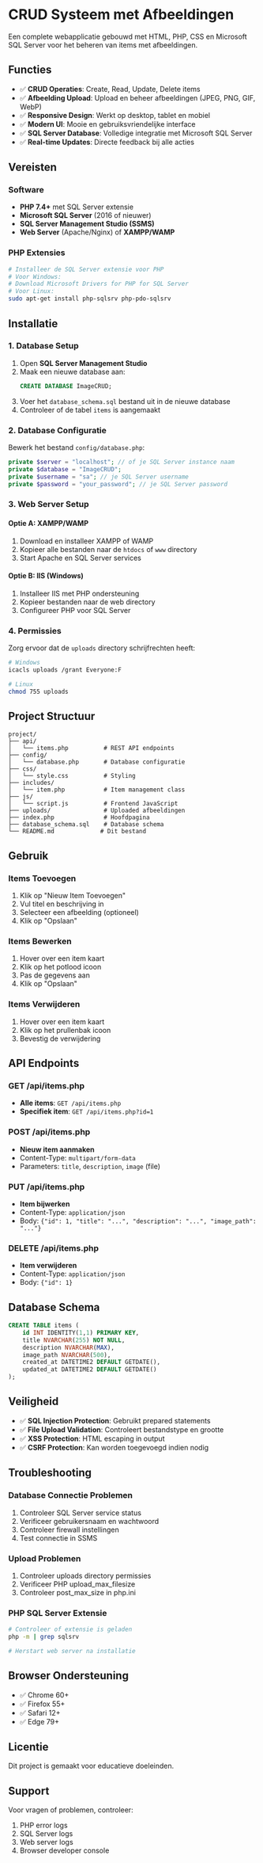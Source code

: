 # CRUD Systeem met Afbeeldingen

Een complete webapplicatie gebouwd met HTML, PHP, CSS en Microsoft SQL Server voor het beheren van items met afbeeldingen.

## Functies

- ✅ **CRUD Operaties**: Create, Read, Update, Delete items
- ✅ **Afbeelding Upload**: Upload en beheer afbeeldingen (JPEG, PNG, GIF, WebP)
- ✅ **Responsive Design**: Werkt op desktop, tablet en mobiel
- ✅ **Modern UI**: Mooie en gebruiksvriendelijke interface
- ✅ **SQL Server Database**: Volledige integratie met Microsoft SQL Server
- ✅ **Real-time Updates**: Directe feedback bij alle acties

## Vereisten

### Software
- **PHP 7.4+** met SQL Server extensie
- **Microsoft SQL Server** (2016 of nieuwer)
- **SQL Server Management Studio (SSMS)**
- **Web Server** (Apache/Nginx) of **XAMPP/WAMP**

### PHP Extensies
```bash
# Installeer de SQL Server extensie voor PHP
# Voor Windows:
# Download Microsoft Drivers for PHP for SQL Server
# Voor Linux:
sudo apt-get install php-sqlsrv php-pdo-sqlsrv
```

## Installatie

### 1. Database Setup

1. Open **SQL Server Management Studio**
2. Maak een nieuwe database aan:
   ```sql
   CREATE DATABASE ImageCRUD;
   ```
3. Voer het `database_schema.sql` bestand uit in de nieuwe database
4. Controleer of de tabel `items` is aangemaakt

### 2. Database Configuratie

Bewerk het bestand `config/database.php`:

```php
private $server = "localhost"; // of je SQL Server instance naam
private $database = "ImageCRUD";
private $username = "sa"; // je SQL Server username
private $password = "your_password"; // je SQL Server password
```

### 3. Web Server Setup

#### Optie A: XAMPP/WAMP
1. Download en installeer XAMPP of WAMP
2. Kopieer alle bestanden naar de `htdocs` of `www` directory
3. Start Apache en SQL Server services

#### Optie B: IIS (Windows)
1. Installeer IIS met PHP ondersteuning
2. Kopieer bestanden naar de web directory
3. Configureer PHP voor SQL Server

### 4. Permissies

Zorg ervoor dat de `uploads` directory schrijfrechten heeft:
```bash
# Windows
icacls uploads /grant Everyone:F

# Linux
chmod 755 uploads
```

## Project Structuur

```
project/
├── api/
│   └── items.php          # REST API endpoints
├── config/
│   └── database.php       # Database configuratie
├── css/
│   └── style.css          # Styling
├── includes/
│   └── item.php           # Item management class
├── js/
│   └── script.js          # Frontend JavaScript
├── uploads/               # Uploaded afbeeldingen
├── index.php              # Hoofdpagina
├── database_schema.sql    # Database schema
└── README.md             # Dit bestand
```

## Gebruik

### Items Toevoegen
1. Klik op "Nieuw Item Toevoegen"
2. Vul titel en beschrijving in
3. Selecteer een afbeelding (optioneel)
4. Klik op "Opslaan"

### Items Bewerken
1. Hover over een item kaart
2. Klik op het potlood icoon
3. Pas de gegevens aan
4. Klik op "Opslaan"

### Items Verwijderen
1. Hover over een item kaart
2. Klik op het prullenbak icoon
3. Bevestig de verwijdering

## API Endpoints

### GET /api/items.php
- **Alle items**: `GET /api/items.php`
- **Specifiek item**: `GET /api/items.php?id=1`

### POST /api/items.php
- **Nieuw item aanmaken**
- Content-Type: `multipart/form-data`
- Parameters: `title`, `description`, `image` (file)

### PUT /api/items.php
- **Item bijwerken**
- Content-Type: `application/json`
- Body: `{"id": 1, "title": "...", "description": "...", "image_path": "..."}`

### DELETE /api/items.php
- **Item verwijderen**
- Content-Type: `application/json`
- Body: `{"id": 1}`

## Database Schema

```sql
CREATE TABLE items (
    id INT IDENTITY(1,1) PRIMARY KEY,
    title NVARCHAR(255) NOT NULL,
    description NVARCHAR(MAX),
    image_path NVARCHAR(500),
    created_at DATETIME2 DEFAULT GETDATE(),
    updated_at DATETIME2 DEFAULT GETDATE()
);
```

## Veiligheid

- ✅ **SQL Injection Protection**: Gebruikt prepared statements
- ✅ **File Upload Validation**: Controleert bestandstype en grootte
- ✅ **XSS Protection**: HTML escaping in output
- ✅ **CSRF Protection**: Kan worden toegevoegd indien nodig

## Troubleshooting

### Database Connectie Problemen
1. Controleer SQL Server service status
2. Verificeer gebruikersnaam en wachtwoord
3. Controleer firewall instellingen
4. Test connectie in SSMS

### Upload Problemen
1. Controleer uploads directory permissies
2. Verificeer PHP upload_max_filesize
3. Controleer post_max_size in php.ini

### PHP SQL Server Extensie
```bash
# Controleer of extensie is geladen
php -m | grep sqlsrv

# Herstart web server na installatie
```

## Browser Ondersteuning

- ✅ Chrome 60+
- ✅ Firefox 55+
- ✅ Safari 12+
- ✅ Edge 79+

## Licentie

Dit project is gemaakt voor educatieve doeleinden.

## Support

Voor vragen of problemen, controleer:
1. PHP error logs
2. SQL Server logs
3. Web server logs
4. Browser developer console

